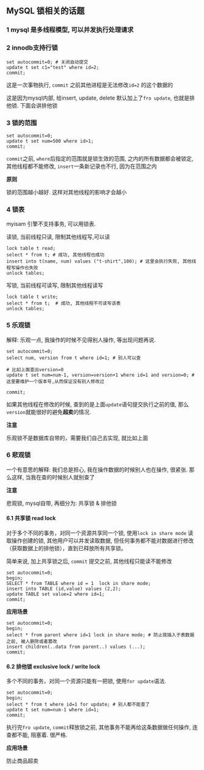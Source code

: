 ## MySQL 锁相关的话题

### 1 mysql 是多线程模型, 可以并发执行处理请求
### 2 innodb支持行锁

```
set autocommit=0; # 关闭自动提交
update t set c1="test" where id=2;
commit;
```

这是一次事物执行, `commit` 之前其他进程是无法修改`id=2` 的这个数据的

这是因为mysql内部, 给insert, update, delete 默认加上了`fro update`, 也就是排他锁. 下面会讲排他锁

### 3 锁的范围

```
set autocommit=0;
update t set num=500 where id>1;
commit;
```

`commit`之前, `where`后指定的范围就是锁生效的范围, 之内的所有数据都会被锁定, 其他线程都不能修改, `insert`一条新记录也不行, 因为在范围之内

**原则** 

锁的范围越小越好. 这样对其他线程的影响才会越小


### 4 锁表

myisam 引擎不支持事务, 可以用锁表.

读锁, 当前线程只读, 限制其他线程写,可以读

```
lock table t read;
select * from t; # 成功, 其他线程也成功
insert into t(name, num) values ("t-shirt",100); # 这里会执行失败, 其他线程写操作也失败
unlock tables;
```


写锁, 当前线程可读写, 限制其他线程读写

```
lock table t write;
select * from t;  # 成功, 其他线程不可读写该表
unlock tables;
```


### 5 乐观锁

解释: 乐观一点, 我操作的时候不见得别人操作, 等出现问题再说.

```
set autocommit=0;
select num, version from t where id=1; # 别人可以查

# 比如上面查出version=0
update t set num=num-1, version=version+1 where id=1 and version=0; # 这里要维护一个版本号,从而保证没有别人修改过

commit;
```

如果其他线程在修改的时候, 查到的是上面`update`语句提交执行之前的值, 那么`version`就能很好的避免**超卖**的情况.

**注意**

乐观锁不是数据库自带的，需要我们自己去实现, 就比如上面


### 6 悲观锁

一个有意思的解释: 我们总是担心, 我在操作数据的时候别人也在操作, 很紧张. 那么这样, 当我在查的时候别人就别查了


**注意**

悲观锁, mysql自带, 再细分为: 共享锁 & 排他锁


#### 6.1 共享锁  read lock

对于多个不同的事务，对同一个资源共享同一个锁, 使用`lock in share mode`
读取操作创建的锁, 其他用户可以并发读取数据, 但任何事务都不能对数据进行修改（获取数据上的排他锁），直到已释放所有共享锁。

简单来说, 加上共享锁之后, `commit` 提交之前, 其他线程只能读不能修改

```
set autocommit=0;
begin;
SELECT * from TABLE where id = 1  lock in share mode;
insert into TABLE (id,value) values (2,2);
update TABLE set value=2 where id=1;
commit;
```

**应用场景**

```
set autocommit=0;
begin;
select * from parent where id=1 lock in share mode; # 防止我插入子表数据之前, 被人删除或者篡改
insert children(..data from parent..) values (...);
commit;
```

#### 6.2 排他锁 exclusive lock / write lock

多个不同的事务，对同一个资源只能有一把锁,  使用`for update`语法. 

```
set autocommit=0;
begin;
select * from t where id=1 for update; # 别人都不能查了
update t set num=num-1 where id=1;
commit;
```

执行完`fro update`, `commit`释放锁之前, 其他事务不能再给这条数据做任何操作, 连查都不能, 阻塞着. 很严格. 

**应用场景**

防止商品超卖